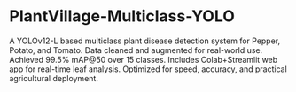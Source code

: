 # PlantVillage-Multiclass-YOLO
A YOLOv12-L based multiclass plant disease detection system for Pepper, Potato, and Tomato. Data cleaned and augmented for real-world use. Achieved 99.5% mAP@50 over 15 classes. Includes Colab+Streamlit web app for real-time leaf analysis. Optimized for speed, accuracy, and practical agricultural deployment.
